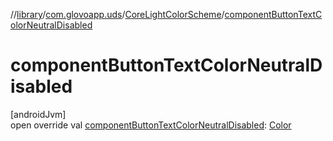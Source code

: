 //[library](../../../index.md)/[com.glovoapp.uds](../index.md)/[CoreLightColorScheme](index.md)/[componentButtonTextColorNeutralDisabled](component-button-text-color-neutral-disabled.md)

# componentButtonTextColorNeutralDisabled

[androidJvm]\
open override val [componentButtonTextColorNeutralDisabled](component-button-text-color-neutral-disabled.md): [Color](https://developer.android.com/reference/kotlin/androidx/compose/ui/graphics/Color.html)
